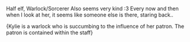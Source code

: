Half elf, Warlock/Sorcerer
Also seems very kind :3 Every now and then when I look at her, it seems like someone else is there, staring back..


{Kylie is a warlock who is succumbing to the influence of her patron. The patron is contained within the staff}
